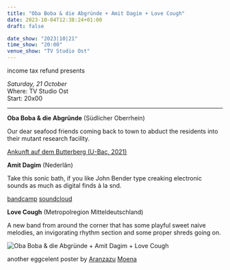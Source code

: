 ```yaml
---
title: "Oba Boba & die Abgründe + Amit Dagim + Love Cough"
date: 2023-10-04T12:38:24+01:00
draft: false

date_show: "2023|10|21"
time_show: "20:00"
venue_show: "TV Studio Ost"
---
```


income tax refund presents

_Saturday, 21 October_
\
Where: TV Studio Ost
\
Start: 20x00

---

**Oba Boba & die Abgründe** (Südlicher Oberrhein)

Our dear seafood friends coming back to town to abduct the residents into their mutant research facility.

[Ankunft auf dem Butterberg (U-Bac, 2021)](https://ubac.bandcamp.com/album/ankunft-auf-dem-butterberg)

**Amit Dagim** (Nederlân)

Take this sonic bath, if you like John Bender type creaking electronic sounds as much as digital finds à la snd.

[bandcamp](https://amitdagim.bandcamp.com)
[soundcloud](https://soundcloud.com/amitdagim)

**Love Cough** (Metropolregion Mitteldeutschland)

A new band from around the corner that has some playful sweet naive melodies, an invigorating rhythm section and some proper shreds going on.

![Oba Boba & die Abgründe + Amit Dagim + Love Cough](../../posters/2023-10-21.jpg)

another eggcelent poster by [Aranzazu](https://aranzazumoena.com/) [Moena](https://www.instagram.com/aranzazumoena)
